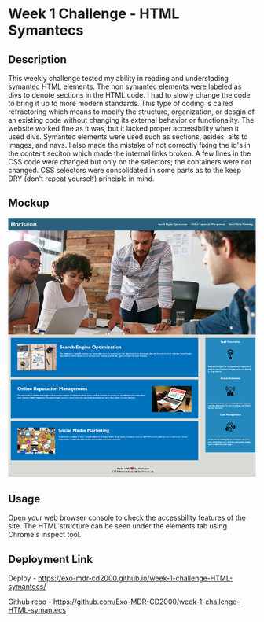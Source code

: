 # Week 1 Challenge - HTML Symantecs

## Description

This weekly challenge tested my ability in reading and understading symantec HTML elements. The non symantec elements were labeled as divs to denote sections in the HTML code. I had to slowly change the code to bring it up to more modern standards. This type of coding is called refractoring which means to modify the structure, organization, or desgin of an existing code without changing its external behavior or functionality. The website worked fine as it was, but it lacked proper accessibility when it used divs. Symantec elements were used such as sections, asides, alts to images, and navs. I also made the mistake of not correctly fixing the id's in the content seciton which made the internal links broken. A few lines in the CSS code were changed but only on the selectors; the containers were not changed. CSS selectors were consolidated in some parts as to the keep DRY (don't repeat yourself) principle in mind.
## Mockup

![alt horiseon website](assets/images/mockup_image.png)


## Usage

Open your web browser console to check the accessbility features of the site. The HTML structure can be seen under the elements tab using Chrome's inspect tool.

## Deployment Link

Deploy - https://exo-mdr-cd2000.github.io/week-1-challenge-HTML-symantecs/

Github repo - https://github.com/Exo-MDR-CD2000/week-1-challenge-HTML-symantecs